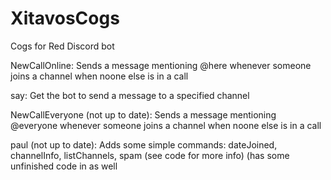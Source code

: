 # XitavosCogs
Cogs for Red Discord bot

NewCallOnline: Sends a message mentioning @here whenever someone joins a channel when noone else is in a call

say: Get the bot to send a message to a specified channel

NewCallEveryone (not up to date): Sends a message mentioning @everyone whenever someone joins a channel when noone else is in a call

paul (not up to date): Adds some simple commands: dateJoined, channelInfo, listChannels, spam (see code for more info) (has some unfinished code in as well
